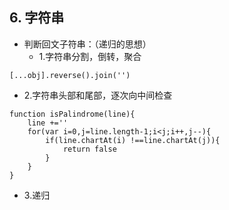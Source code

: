 ## 6. 字符串

* 判断回文子符串：（递归的思想）
  * 1.字符串分割，倒转，聚合

```
[...obj].reverse().join('')
```

* 2.字符串头部和尾部，逐次向中间检查

```
function isPalindrome(line){
    line +=''
    for(var i=0,j=line.length-1;i<j;i++,j--){
        if(line.chartAt(i) !==line.chartAt(j)){
            return false
        }
    }  
}
```

* 3.递归
